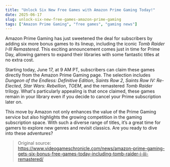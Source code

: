 ```yaml
---
title: "Unlock Six New Free Games with Amazon Prime Gaming Today!"
date: 2025-06-17
slug: unlock-six-new-free-games-amazon-prime-gaming
tags: ["Amazon Prime Gaming", "free games", "gaming news"]
---
```


Amazon Prime Gaming has just sweetened the deal for subscribers by adding six more bonus games to its lineup, including the iconic *Tomb Raider I-III Remastered*. This exciting announcement comes just in time for Prime Day, allowing gamers to expand their libraries with some fantastic titles at no extra cost.

Starting today, June 17, at 9 AM PT, subscribers can claim these games directly from the Amazon Prime Gaming page. The selection includes *Dungeon of the Endless: Definitive Edition*, *Saints Row 2*, *Saints Row IV: Re-Elected*, *Star Wars: Rebellion*, *TOEM*, and the remastered *Tomb Raider* trilogy. What's particularly appealing is that once claimed, these games remain in your library even if you decide to cancel your Prime subscription later on.

This move by Amazon not only enhances the value of the Prime Gaming service but also highlights the growing competition in the gaming subscription space. With such a diverse range of titles, it’s a great time for gamers to explore new genres and revisit classics. Are you ready to dive into these adventures?

> Original source: https://www.videogameschronicle.com/news/amazon-prime-gaming-gets-six-bonus-free-games-today-including-tomb-raider-i-iii-remastered/